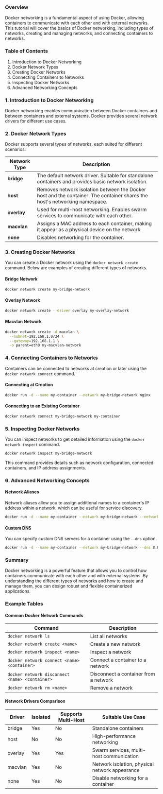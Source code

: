 ### Overview

Docker networking is a fundamental aspect of using Docker, allowing containers to communicate with each other and with external networks. This tutorial will cover the basics of Docker networking, including types of networks, creating and managing networks, and connecting containers to networks.

### Table of Contents

1. Introduction to Docker Networking
2. Docker Network Types
3. Creating Docker Networks
4. Connecting Containers to Networks
5. Inspecting Docker Networks
6. Advanced Networking Concepts

### 1. Introduction to Docker Networking

Docker networking enables communication between Docker containers and between containers and external systems. Docker provides several network drivers for different use cases.

### 2. Docker Network Types

Docker supports several types of networks, each suited for different scenarios:

| Network Type | Description |
|--------------|-------------|
| **bridge**   | The default network driver. Suitable for standalone containers and provides basic network isolation. |
| **host**     | Removes network isolation between the Docker host and the container. The container shares the host's networking namespace. |
| **overlay**  | Used for multi-host networking. Enables swarm services to communicate with each other. |
| **macvlan**  | Assigns a MAC address to each container, making it appear as a physical device on the network. |
| **none**     | Disables networking for the container. |

### 3. Creating Docker Networks

You can create a Docker network using the `docker network create` command. Below are examples of creating different types of networks.

#### Bridge Network

```sh
docker network create my-bridge-network
```

#### Overlay Network

```sh
docker network create --driver overlay my-overlay-network
```

#### Macvlan Network

```sh
docker network create -d macvlan \
  --subnet=192.168.1.0/24 \
  --gateway=192.168.1.1 \
  -o parent=eth0 my-macvlan-network
```

### 4. Connecting Containers to Networks

Containers can be connected to networks at creation or later using the `docker network connect` command.

#### Connecting at Creation

```sh
docker run -d --name my-container --network my-bridge-network nginx
```

#### Connecting to an Existing Container

```sh
docker network connect my-bridge-network my-container
```

### 5. Inspecting Docker Networks

You can inspect networks to get detailed information using the `docker network inspect` command.

```sh
docker network inspect my-bridge-network
```

This command provides details such as network configuration, connected containers, and IP address assignments.

### 6. Advanced Networking Concepts

#### Network Aliases

Network aliases allow you to assign additional names to a container's IP address within a network, which can be useful for service discovery.

```sh
docker run -d --name my-container --network my-bridge-network --network-alias my-service nginx
```

#### Custom DNS

You can specify custom DNS servers for a container using the `--dns` option.

```sh
docker run -d --name my-container --network my-bridge-network --dns 8.8.8.8 nginx
```

### Summary

Docker networking is a powerful feature that allows you to control how containers communicate with each other and with external systems. By understanding the different types of networks and how to create and manage them, you can design robust and flexible containerized applications.

### Example Tables

#### Common Docker Network Commands

| Command                              | Description                             |
|--------------------------------------|-----------------------------------------|
| `docker network ls`                  | List all networks                       |
| `docker network create <name>`       | Create a new network                    |
| `docker network inspect <name>`      | Inspect a network                       |
| `docker network connect <name> <container>` | Connect a container to a network |
| `docker network disconnect <name> <container>` | Disconnect a container from a network |
| `docker network rm <name>`           | Remove a network                        |

#### Network Drivers Comparison

| Driver   | Isolated | Supports Multi-Host | Suitable Use Case                     |
|----------|----------|---------------------|---------------------------------------|
| bridge   | Yes      | No                  | Standalone containers                 |
| host     | No       | No                  | High-performance networking            |
| overlay  | Yes      | Yes                 | Swarm services, multi-host communication |
| macvlan  | Yes      | No                  | Network isolation, physical network appearance |
| none     | Yes      | No                  | Disable networking for a container     |
